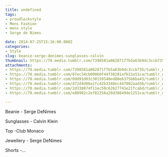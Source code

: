 ```yaml
---
title: undefined
tags:
- proudlockstyle
- Mens Fashion
- mens style
- Serge de Nimes

date: 2014-07-25T15:16:00.000Z
categories:
- Style
slug: beanie-serge-denimes-sunglasses-calvin
thumbnail: https://78.media.tumblr.com/7398581a062871f7b5a63b9dc3ccb735/tumblr_n99x3e0DQE1rhrm24o1_1280.jpg
attachments:
- https://78.media.tumblr.com/7398581a062871f7b5a63b9dc3ccb735/tumblr_n99x3e0DQE1rhrm24o1_1280.jpg
- https://78.media.tumblr.com/87ec34cb00060f44f38281afb21e51ca/tumblr_n99x3e0DQE1rhrm24o2_1280.jpg
- https://78.media.tumblr.com/0dd91d03c30159540ed80e6375b6ba43/tumblr_n99x3e0DQE1rhrm24o3_1280.jpg
- https://78.media.tumblr.com/d72d4d86a1fc42b3348ec447002aad36/tumblr_n99x3e0DQE1rhrm24o4_1280.jpg
- https://78.media.tumblr.com/2d338874f11ec50c62627741e21fcabd/tumblr_n99x3e0DQE1rhrm24o5_1280.jpg
- https://78.media.tumblr.com/e80902c2ef82258a28d38849de1251ca/tumblr_n99x3e0DQE1rhrm24o6_1280.jpg

---
```


Beanie - Serge DeNimes 

  Sunglasses - Calvin Klein 

  Top -Club Monaco 

  Jewellery - Serge DeNimes  

  Shorts -...
